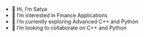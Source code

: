 - 👋 Hi, I’m Satya
- 👀 I’m interested in Finance Applications
- 🌱 I’m currently exploring Advanced C++ and Python
- 💞️ I’m looking to collaborate on C++ and Python


<!---
satyagsnm/satyagsnm is a ✨ special ✨ repository because its `README.md` (this file) appears on your GitHub profile.
You can click the Preview link to take a look at your changes.
--->
